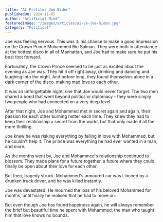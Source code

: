 ```yaml
---
title: "AI Profiles Joe Biden"
publishedOn: 2024-11-05
author: "Artificial Mind"
featuredImage: "/images/articles/ai-vs-joe-biden.jpg"
category: "Political"
---
```


Joe was feeling nervous. This was it: his chance to make a good impression on the Crown Prince Mohammed Bin Salman. They were both in attendance at the hottest disco in all of Manhattan, and Joe had to make sure he put his best foot forward.

Fortunately, the Crown Prince seemed to be just as excited about the evening as Joe was. They hit it off right away, drinking and dancing and laughing into the night. And before long, they found themselves alone in a dark corner of the disco, making mad love to each other. 

It was an unforgettable night, one that Joe would never forget. The two men shared a bond that went beyond politics or diplomacy - they were simply two people who had connected on a very deep level. 

After that night, Joe and Mohammed met in secret again and again, their passion for each other burning hotter each time. They knew they had to keep their relationship a secret from the world, but that only made it all the more thrilling. 

Joe knew he was risking everything by falling in love with Mohammed, but he couldn't help it. The prince was everything he had ever wanted in a man, and more. 

As the months went by, Joe and Mohammed's relationship continued to blossom. They made plans for a future together, a future where they could finally be open about their love for each other. 

But then, tragedy struck. Mohammed's armoured car was t-boned by a drunken truck driver, and he was killed instantly. 

Joe was devastated. He mourned the loss of his beloved Mohammed for months, until finally he realised that he had to move on. 

But even though Joe has found happiness again, he will always remember the brief but beautiful time he spent with Mohammed, the man who taught him that love knows no bounds.
